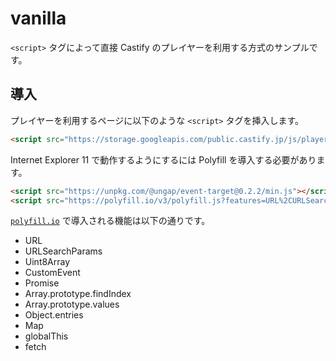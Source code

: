 # vanilla

`<script>` タグによって直接 Castify のプレイヤーを利用する方式のサンプルです。

## 導入

プレイヤーを利用するページに以下のような `<script>` タグを挿入します。

```html
<script src="https://storage.googleapis.com/public.castify.jp/js/player/castify-player-1.latest.js"></script>
```

Internet Explorer 11 で動作するようにするには Polyfill を導入する必要があります。

```html
<script src="https://unpkg.com/@ungap/event-target@0.2.2/min.js"></script>
<script src="https://polyfill.io/v3/polyfill.js?features=URL%2CURLSearchParams%2CCustomEvent%2CPromise%2CPromise.prototype.finally%2CObject.values%2CUint8Array%2CArray.prototype.find%2CArray.prototype.findIndex%2CArray.prototype.values%2CObject.entries%2CMap%2CglobalThis%2Cfetch"></script>
```

[`polyfill.io`](https://polyfill.io/v3/url-builder/) で導入される機能は以下の通りです。

 - URL
 - URLSearchParams
 - Uint8Array
 - CustomEvent
 - Promise
 - Array.prototype.findIndex
 - Array.prototype.values
 - Object.entries
 - Map
 - globalThis
 - fetch
